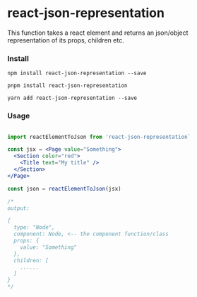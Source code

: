 # react-json-representation

This function takes a react element and returns an json/object representation of its props, children etc.

### Install

`npm install react-json-representation --save`

`pnpm install react-json-representation`

`yarn add react-json-representation --save`

### Usage

```jsx

import reactElementToJson from 'react-json-representation`

const jsx = <Page value="Something">
  <Section color="red">
    <Title text="My title" />
  </Section>
</Page>

const json = reactElementToJson(jsx)

/*
output:

{
  type: "Node",
  component: Node, <-- the component function/class
  props: {
    value: "Something"
  },
  children: [
    ......
  ]
}
*/

```